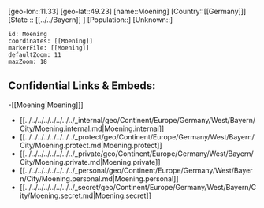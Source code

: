 ﻿---
location: [49.23,11.33]
mapzoom: [7,12] 
mapmarker: city 
type: City
tags:
- geo/City


SpocWebEntityId: 32698
isDeleted: false
confidential: public

---
[geo-lon::11.33]
[geo-lat::49.23]
[name::Moening]
[Country::[[Germany]]]
[State :: [[../../Bayern]] ]
[Population::]
[Unknown::]


```leaflet
id: Moening
coordinates: [[Moening]]
markerFile: [[Moening]]
defaultZoom: 11 
maxZoom: 18
```


## Confidential Links & Embeds: 
-[[Moening|Moening]]] 
- [[../../../../../../../../_internal/geo/Continent/Europe/Germany/West/Bayern/City/Moening.internal.md|Moening.internal]] 
- [[../../../../../../../../_protect/geo/Continent/Europe/Germany/West/Bayern/City/Moening.protect.md|Moening.protect]] 
- [[../../../../../../../../_private/geo/Continent/Europe/Germany/West/Bayern/City/Moening.private.md|Moening.private]] 
- [[../../../../../../../../_personal/geo/Continent/Europe/Germany/West/Bayern/City/Moening.personal.md|Moening.personal]] 
- [[../../../../../../../../_secret/geo/Continent/Europe/Germany/West/Bayern/City/Moening.secret.md|Moening.secret]] 

